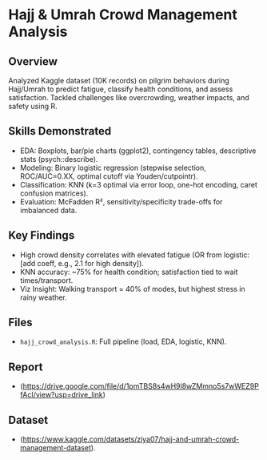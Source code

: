 # Hajj & Umrah Crowd Management Analysis

## Overview
Analyzed Kaggle dataset (10K records) on pilgrim behaviors during Hajj/Umrah to predict fatigue, classify health conditions, and assess satisfaction. Tackled challenges like overcrowding, weather impacts, and safety using R.

## Skills Demonstrated
- EDA: Boxplots, bar/pie charts (ggplot2), contingency tables, descriptive stats (psych::describe).
- Modeling: Binary logistic regression (stepwise selection, ROC/AUC=0.XX, optimal cutoff via Youden/cutpointr).
- Classification: KNN (k=3 optimal via error loop, one-hot encoding, caret confusion matrices).
- Evaluation: McFadden R², sensitivity/specificity trade-offs for imbalanced data.

## Key Findings
- High crowd density correlates with elevated fatigue (OR from logistic: [add coeff, e.g., 2.1 for high density]).
- KNN accuracy: ~75% for health condition; satisfaction tied to wait times/transport.
- Viz Insight: Walking transport = 40% of modes, but highest stress in rainy weather.

## Files
- `hajj_crowd_analysis.R`: Full pipeline (load, EDA, logistic, KNN).

## Report
- (https://drive.google.com/file/d/1pmTBS8s4wH9l8wZMmno5s7wWEZ9PfAcI/view?usp=drive_link)

## Dataset
- (https://www.kaggle.com/datasets/ziya07/hajj-and-umrah-crowd-management-dataset).
